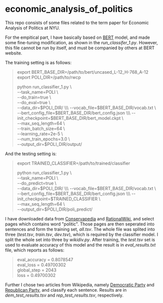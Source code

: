 # economic_analysis_of_politics

This repo consists of some files related to the term paper for Economic Analysis of Politics at NYU.

For the empitical part, I have basically based on [BERT](https://github.com/google-research/bert#fine-tuning-with-bert) model,
and made some fine-tuning modification, as shown in the *run_classifer_1.py*.
However, this file cannot be run by itself, and must be companied by others at BERT website.

The training setting is as follows:

> export BERT_BASE_DIR=/path/to/bert/uncased_L-12_H-768_A-12\
> export POLI_DIR=/path/to/rwcp
> 
> python run_classifier_1.py \\\
>  --task_name=POLI \\\
>  --do_train=true \\\
>  --do_eval=true \\\
>  --data_dir=$POLI_DIR/ \\\
>  --vocab_file=$BERT_BASE_DIR/vocab.txt \\\
>  --bert_config_file=$BERT_BASE_DIR/bert_config.json \\\
>  --init_checkpoint=$BERT_BASE_DIR/bert_model.ckpt \\\
>  --max_seq_length=64 \\\
>  --train_batch_size=64 \\\
>  --learning_rate=2e-5 \\\
>  --num_train_epochs=3.0 \\\
>  --output_dir=$POLI_DIR/output/
  
And the testing setting is:

> export TRAINED_CLASSIFIER=/path/to/trained/classifier
>
> python run_classifier_1.py \\\
>   --task_name=POLI \\\
>   --do_predict=true \\\
>   --data_dir=$POLI_DIR/ \\\
>   --vocab_file=$BERT_BASE_DIR/vocab.txt \\\
>   --bert_config_file=$BERT_BASE_DIR/bert_config.json \\\
>   --init_checkpoint=$TRAINED_CLASSIFIER \\\
>   --max_seq_length=64 \\\
>   --output_dir=$POLI_DIR/poli_predict/


I have downloaded data from [Conservapedia](https://www.conservapedia.com/Main_Page)
and [RationalWiki](https://rationalwiki.org/wiki/Main_Page), and select pages which contains word "politic".
Those pages are then seperated into sentences and form the training set, *all.tsv*.
The whole file was splited into three (*test.tsv*, *train.tsv*, *dev.tsv*), which is required by the classifier model.
I split the whole set into three by *wikidiv.py*. After training, the *test.tsv* set is used to evaluate accuracy of 
this model and the result is in *eval_results.txt* file, which reports as follows:

> eval_accuracy = 0.8078547\
> eval_loss = 0.49700302\
> global_step = 2043\
> loss = 0.49700302

Further I chose two articles from Wikipedia, namely 
[Democratic Party](https://en.wikipedia.org/wiki/Democratic_Party_(United_States)) and 
[Republican Party](https://en.wikipedia.org/wiki/Republican_Party_(United_States)), 
and classify each sentence. Results are in *dem_test_results.tsv* and *rep_test_results.tsv*, respectively.
